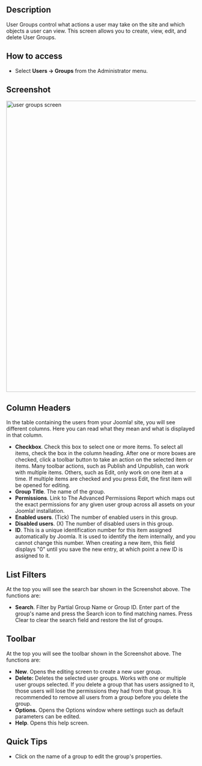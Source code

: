 <!-- Filename: Help4.x:Users:_Groups / Display title: Users: Groups -->

## Description

User Groups control what actions a user may take on the site and which
objects a user can view. This screen allows you to create, view, edit,
and delete User Groups.

## How to access

- Select **Users → Groups** from the Administrator menu.

## Screenshot

<img
src="https://docs.joomla.org/images/a/a9/Help-4x-users-user-manager-user-groups-en.png"
decoding="async" data-file-width="800" data-file-height="773"
width="800" height="773"
alt="user groups screen" />

## Column Headers

In the table containing the users from your Joomla! site, you will see
different columns. Here you can read what they mean and what is
displayed in that column.

- **Checkbox**. Check this box to select one or more items. To select
  all items, check the box in the column heading. After one or more
  boxes are checked, click a toolbar button to take an action on the
  selected item or items. Many toolbar actions, such as Publish and
  Unpublish, can work with multiple items. Others, such as Edit, only
  work on one item at a time. If multiple items are checked and you
  press Edit, the first item will be opened for editing.
- **Group Title**. The name of the group.
- **Permissions**. Link to The Advanced Permissions Report which maps
  out the exact permissions for any given user group across all assets
  on your Joomla! installation.
- **Enabled users**. (Tick) The number of enabled users in this group.
- **Disabled users**. (X) The number of disabled users in this group.
- **ID**. This is a unique identification number for this item assigned
  automatically by Joomla. It is used to identify the item internally,
  and you cannot change this number. When creating a new item, this
  field displays "0" until you save the new entry, at which point a new
  ID is assigned to it.

## List Filters

At the top you will see the search bar shown in the Screenshot above.
The functions are:

- **Search**. Filter by Partial Group Name or Group ID. Enter part of
  the group's name and press the Search icon to find matching names.
  Press Clear to clear the search field and restore the list of groups.

## Toolbar

At the top you will see the toolbar shown in the Screenshot above. The
functions are:

- **New**. Opens the editing screen to create a new user group.
- **Delete:** Deletes the selected user groups. Works with one or
  multiple user groups selected. If you delete a group that has users
  assigned to it, those users will lose the permissions they had from
  that group. It is recommended to remove all users from a group before
  you delete the group.
- **Options.** Opens the Options window where settings such as default
  parameters can be edited.
- **Help**. Opens this help screen.

## Quick Tips

- Click on the name of a group to edit the group's properties.
